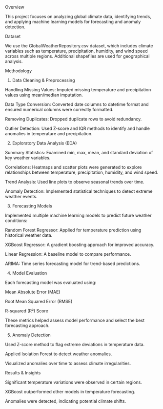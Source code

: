 Overview

This project focuses on analyzing global climate data, identifying trends, and applying machine learning models for forecasting and anomaly detection.

Dataset

We use the GlobalWeatherRepository.csv dataset, which includes climate variables such as temperature, precipitation, humidity, and wind speed across multiple regions. Additional shapefiles are used for geographical analysis.

Methodology

1. Data Cleaning & Preprocessing

Handling Missing Values: Imputed missing temperature and precipitation values using mean/median imputation.

Data Type Conversion: Converted date columns to datetime format and ensured numerical columns were correctly formatted.

Removing Duplicates: Dropped duplicate rows to avoid redundancy.

Outlier Detection: Used Z-score and IQR methods to identify and handle anomalies in temperature and precipitation.

2. Exploratory Data Analysis (EDA)

Summary Statistics: Examined min, max, mean, and standard deviation of key weather variables.

Correlations: Heatmaps and scatter plots were generated to explore relationships between temperature, precipitation, humidity, and wind speed.

Trend Analysis: Used line plots to observe seasonal trends over time.

Anomaly Detection: Implemented statistical techniques to detect extreme weather events.

3. Forecasting Models

Implemented multiple machine learning models to predict future weather conditions:

Random Forest Regressor: Applied for temperature prediction using historical weather data.

XGBoost Regressor: A gradient boosting approach for improved accuracy.

Linear Regression: A baseline model to compare performance.

ARIMA: Time series forecasting model for trend-based predictions.

4. Model Evaluation

Each forecasting model was evaluated using:

Mean Absolute Error (MAE)

Root Mean Squared Error (RMSE)

R-squared (R²) Score

These metrics helped assess model performance and select the best forecasting approach.

5. Anomaly Detection

Used Z-score method to flag extreme deviations in temperature data.

Applied Isolation Forest to detect weather anomalies.

Visualized anomalies over time to assess climate irregularities.

Results & Insights

Significant temperature variations were observed in certain regions.

XGBoost outperformed other models in temperature forecasting.

Anomalies were detected, indicating potential climate shifts.
